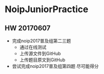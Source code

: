 # NoipJuniorPractice
## HW 20170607
* 完成noip2017普及组第二三题
    * 通过在线测试
    * 上传源文件到GitHub
    * 上传题目原文到GitHub
* 尝试完成noip2017普及组第四题
尽可能得分

